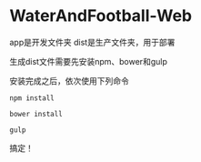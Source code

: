 # WaterAndFootball-Web
app是开发文件夹
dist是生产文件夹，用于部署

生成dist文件需要先安装npm、bower和gulp

安装完成之后，依次使用下列命令
```
npm install
```
```
bower install
```
```
gulp
```
搞定！
